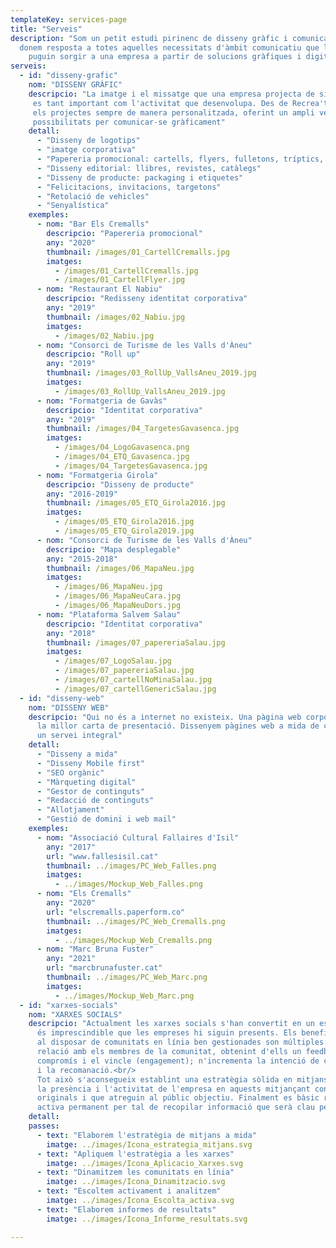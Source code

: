 ```yaml
---
templateKey: services-page
title: "Serveis"
description: "Som un petit estudi pirinenc de disseny gràfic i comunicació que
  donem resposta a totes aquelles necessitats d'àmbit comunicatiu que li
	puguin sorgir a una empresa a partir de solucions gràfiques i digitals"
serveis:
  - id: "disseny-grafic"
    nom: "DISSENY GRÀFIC"
    descripcio: "La imatge i el missatge que una empresa projecta de si mateixa
     es tant important com l'activitat que desenvolupa. Des de Recrea't encarem
     els projectes sempre de manera personalitzada, oferint un ampli ventall de
     possibilitats per comunicar-se gràficament"
    detall:
      - "Disseny de logotips"
      - "imatge corporativa"
      - "Papereria promocional: cartells, flyers, fulletons, tríptics, calendaris, targetes..."
      - "Disseny editorial: llibres, revistes, catàlegs"
      - "Disseny de producte: packaging i etiquetes"
      - "Felicitacions, invitacions, targetons"
      - "Retolació de vehicles"
      - "Senyalística"
    exemples:
      - nom: "Bar Els Cremalls"
        descripcio: "Papereria promocional"
        any: "2020"
        thumbnail: /images/01_CartellCremalls.jpg
        imatges:
          - /images/01_CartellCremalls.jpg
          - /images/01_CartellFlyer.jpg
      - nom: "Restaurant El Nabiu"
        descripcio: "Redisseny identitat corporativa"
        any: "2019"
        thumbnail: /images/02_Nabiu.jpg
        imatges:
          - /images/02_Nabiu.jpg
      - nom: "Consorci de Turisme de les Valls d'Àneu"
        descripcio: "Roll up"
        any: "2019"
        thumbnail: /images/03_RollUp_VallsAneu_2019.jpg
        imatges:
          - /images/03_RollUp_VallsAneu_2019.jpg
      - nom: "Formatgeria de Gavàs"
        descripcio: "Identitat corporativa"
        any: "2019"
        thumbnail: /images/04_TargetesGavasenca.jpg
        imatges:
          - /images/04_LogoGavasenca.png
          - /images/04_ETQ_Gavasenca.jpg
          - /images/04_TargetesGavasenca.jpg
      - nom: "Formatgeria Girola"
        descripcio: "Disseny de producte"
        any: "2016-2019"
        thumbnail: /images/05_ETQ_Girola2016.jpg
        imatges:
          - /images/05_ETQ_Girola2016.jpg
          - /images/05_ETQ_Girola2019.jpg
      - nom: "Consorci de Turisme de les Valls d'Àneu"
        descripcio: "Mapa desplegable"
        any: "2015-2018"
        thumbnail: /images/06_MapaNeu.jpg
        imatges:
          - /images/06_MapaNeu.jpg
          - /images/06_MapaNeuCara.jpg
          - /images/06_MapaNeuDors.jpg
      - nom: "Plataforma Salvem Salau"
        descripcio: "Identitat corporativa"
        any: "2018"
        thumbnail: /images/07_papereriaSalau.jpg
        imatges:
          - /images/07_LogoSalau.jpg
          - /images/07_papereriaSalau.jpg
          - /images/07_cartellNoMinaSalau.jpg
          - /images/07_cartellGenericSalau.jpg
  - id: "disseny-web"
    nom: "DISSENY WEB"
    descripcio: "Qui no és a internet no existeix. Una pàgina web corporativa ben ideada és
      la millor carta de presentació. Dissenyem pàgines web a mida de cada client, oferint
      un servei integral"
    detall:
      - "Disseny a mida"
      - "Disseny Mobile first"
      - "SEO orgànic"
      - "Màrqueting digital"
      - "Gestor de continguts"
      - "Redacció de continguts"
      - "Allotjament"
      - "Gestió de domini i web mail"
    exemples:
      - nom: "Associació Cultural Fallaires d'Isil"
        any: "2017"
        url: "www.fallesisil.cat"
        thumbnail: ../images/PC_Web_Falles.png
        imatges:
          - ../images/Mockup_Web_Falles.png
      - nom: "Els Cremalls"
        any: "2020"
        url: "elscremalls.paperform.co"
        thumbnail: ../images/PC_Web_Cremalls.png
        imatges:
          - ../images/Mockup_Web_Cremalls.png
      - nom: "Marc Bruna Fuster"
        any: "2021"
        url: "marcbrunafuster.cat"
        thumbnail: ../images/PC_Web_Marc.png
        imatges:
          - ../images/Mockup_Web_Marc.png
  - id: "xarxes-socials"
    nom: "XARXES SOCIALS"
    descripcio: "Actualment les xarxes socials s'han convertit en un espai virtual en el que
      és imprescindible que les empreses hi siguin presents. Els beneficis que obté una marca
      al disposar de comunitats en línia ben gestionades son múltiples: augmenta i millora la
      relació amb els membres de la comunitat, obtenint d'ells un feedback; n'augmenta el
      compromís i el vincle (engagement); n'incrementa la intenció de compra, la fidelització
      i la recomanació.<br/>
      Tot això s'aconsegueix establint una estratègia sòlida en mitjans socials i augmentant
      la presència i l'activitat de l'empresa en aquests mitjançant continguts de qualitat,
      originals i que atreguin al públic objectiu. Finalment es bàsic realitzar una escolta
      activa permanent per tal de recopilar informació que serà clau per a la empresa."
    detall:
    passes:
      - text: "Elaborem l'estratègia de mitjans a mida"
        imatge: ../images/Icona_estrategia_mitjans.svg
      - text: "Apliquem l'estratègia a les xarxes"
        imatge: ../images/Icona_Aplicacio_Xarxes.svg
      - text: "Dinamitzem les comunitats en línia"
        imatge: ../images/Icona_Dinamitzacio.svg
      - text: "Escoltem activament i analitzem"
        imatge: ../images/Icona_Escolta_activa.svg
      - text: "Elaborem informes de resultats"
        imatge: ../images/Icona_Informe_resultats.svg

---
```

